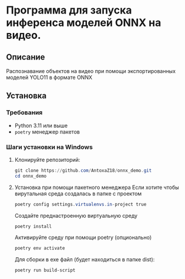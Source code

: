 # Программа для запуска инференса моделей ONNX на видео.

## Описание
Распознавание объектов на видео при помощи экспортированных 
моделей YOLO11 в формате ONNX 

## Установка

### Требования
- Python 3.11 или выше
- `poetry` менеджер пакетов

### Шаги установки на Windows
1. Клонируйте репозиторий:
   ```Powershell
   git clone https://github.com/AntoxaZ18/onnx_demo.git
   cd onnx_demo
   ```
2. Установка при помощи пакетного менеджера
   Если хотите чтобы вирутальная среда создалась в папке с проектом
   ```Powershell
   poetry config settings.virtualenvs.in-project true
   ```
   Создайте преднастроенную виртуальную среду
   ```Powershell
   poetry install
   ```
   Активируйте среду при помощи poetry (опционально)
   ```Powershell
   poetry env activate
   ```
   Для сборки в exe файл (будет находиться в папке dist):
      ```Powershell
   poetry run build-script 
   ```
